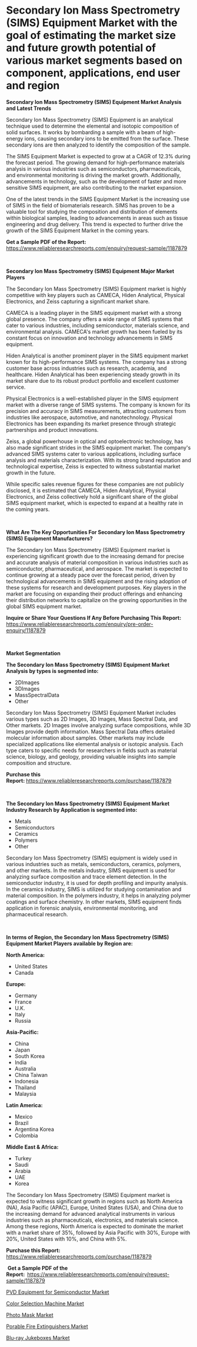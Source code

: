 <p><h1>Secondary Ion Mass Spectrometry (SIMS) Equipment Market with the goal of estimating the market size and future growth potential of various market segments based on component, applications, end user and region</h1></p><p><strong>Secondary Ion Mass Spectrometry (SIMS) Equipment Market Analysis and Latest Trends</strong></p>
<p><p>Secondary Ion Mass Spectrometry (SIMS) Equipment is an analytical technique used to determine the elemental and isotopic composition of solid surfaces. It works by bombarding a sample with a beam of high-energy ions, causing secondary ions to be emitted from the surface. These secondary ions are then analyzed to identify the composition of the sample.</p><p>The SIMS Equipment Market is expected to grow at a CAGR of 12.3% during the forecast period. The growing demand for high-performance materials analysis in various industries such as semiconductors, pharmaceuticals, and environmental monitoring is driving the market growth. Additionally, advancements in technology, such as the development of faster and more sensitive SIMS equipment, are also contributing to the market expansion.</p><p>One of the latest trends in the SIMS Equipment Market is the increasing use of SIMS in the field of biomaterials research. SIMS has proven to be a valuable tool for studying the composition and distribution of elements within biological samples, leading to advancements in areas such as tissue engineering and drug delivery. This trend is expected to further drive the growth of the SIMS Equipment Market in the coming years.</p></p>
<p><strong>Get a Sample PDF of the Report:&nbsp;</strong> <a href="https://www.reliableresearchreports.com/enquiry/request-sample/1187879">https://www.reliableresearchreports.com/enquiry/request-sample/1187879</a></p>
<p>&nbsp;</p>
<p><strong>Secondary Ion Mass Spectrometry (SIMS) Equipment Major Market Players</strong></p>
<p><p>The Secondary Ion Mass Spectrometry (SIMS) Equipment market is highly competitive with key players such as CAMECA, Hiden Analytical, Physical Electronics, and Zeiss capturing a significant market share. </p><p>CAMECA is a leading player in the SIMS equipment market with a strong global presence. The company offers a wide range of SIMS systems that cater to various industries, including semiconductor, materials science, and environmental analysis. CAMECA's market growth has been fueled by its constant focus on innovation and technology advancements in SIMS equipment.</p><p>Hiden Analytical is another prominent player in the SIMS equipment market known for its high-performance SIMS systems. The company has a strong customer base across industries such as research, academia, and healthcare. Hiden Analytical has been experiencing steady growth in its market share due to its robust product portfolio and excellent customer service.</p><p>Physical Electronics is a well-established player in the SIMS equipment market with a diverse range of SIMS systems. The company is known for its precision and accuracy in SIMS measurements, attracting customers from industries like aerospace, automotive, and nanotechnology. Physical Electronics has been expanding its market presence through strategic partnerships and product innovations.</p><p>Zeiss, a global powerhouse in optical and optoelectronic technology, has also made significant strides in the SIMS equipment market. The company's advanced SIMS systems cater to various applications, including surface analysis and materials characterization. With its strong brand reputation and technological expertise, Zeiss is expected to witness substantial market growth in the future.</p><p>While specific sales revenue figures for these companies are not publicly disclosed, it is estimated that CAMECA, Hiden Analytical, Physical Electronics, and Zeiss collectively hold a significant share of the global SIMS equipment market, which is expected to expand at a healthy rate in the coming years.</p></p>
<p>&nbsp;</p>
<p><strong>What Are The Key Opportunities For Secondary Ion Mass Spectrometry (SIMS) Equipment Manufacturers?</strong></p>
<p><p>The Secondary Ion Mass Spectrometry (SIMS) Equipment market is experiencing significant growth due to the increasing demand for precise and accurate analysis of material composition in various industries such as semiconductor, pharmaceutical, and aerospace. The market is expected to continue growing at a steady pace over the forecast period, driven by technological advancements in SIMS equipment and the rising adoption of these systems for research and development purposes. Key players in the market are focusing on expanding their product offerings and enhancing their distribution networks to capitalize on the growing opportunities in the global SIMS equipment market.</p></p>
<p><strong>Inquire or Share Your Questions If Any Before Purchasing This Report:</strong> <a href="https://www.reliableresearchreports.com/enquiry/pre-order-enquiry/1187879">https://www.reliableresearchreports.com/enquiry/pre-order-enquiry/1187879</a></p>
<p>&nbsp;</p>
<p><strong>Market Segmentation</strong></p>
<p><strong>The Secondary Ion Mass Spectrometry (SIMS) Equipment Market Analysis by types is segmented into:</strong></p>
<p><ul><li>2DImages</li><li>3DImages</li><li>MassSpectralData</li><li>Other</li></ul></p>
<p><p>Secondary Ion Mass Spectrometry (SIMS) Equipment Market includes various types such as 2D Images, 3D Images, Mass Spectral Data, and Other markets. 2D Images involve analyzing surface compositions, while 3D Images provide depth information. Mass Spectral Data offers detailed molecular information about samples. Other markets may include specialized applications like elemental analysis or isotopic analysis. Each type caters to specific needs for researchers in fields such as material science, biology, and geology, providing valuable insights into sample composition and structure.</p></p>
<p><strong>Purchase this Report:&nbsp;</strong><a href="https://www.reliableresearchreports.com/purchase/1187879">https://www.reliableresearchreports.com/purchase/1187879</a></p>
<p>&nbsp;</p>
<p><strong>The Secondary Ion Mass Spectrometry (SIMS) Equipment Market Industry Research by Application is segmented into:</strong></p>
<p><ul><li>Metals</li><li>Semiconductors</li><li>Ceramics</li><li>Polymers</li><li>Other</li></ul></p>
<p><p>Secondary Ion Mass Spectrometry (SIMS) equipment is widely used in various industries such as metals, semiconductors, ceramics, polymers, and other markets. In the metals industry, SIMS equipment is used for analyzing surface composition and trace element detection. In the semiconductor industry, it is used for depth profiling and impurity analysis. In the ceramics industry, SIMS is utilized for studying contamination and material composition. In the polymers industry, it helps in analyzing polymer coatings and surface chemistry. In other markets, SIMS equipment finds application in forensic analysis, environmental monitoring, and pharmaceutical research.</p></p>
<p>&nbsp;</p>
<p><strong>In terms of Region, the Secondary Ion Mass Spectrometry (SIMS) Equipment Market Players available by Region are:</strong></p>
<p>
    <p> <strong> North America: </strong>
        <ul>
            <li>United States</li>
            <li>Canada</li>
        </ul>
        </p> 
    <p> <strong> Europe: </strong>
        <ul>
            <li>Germany</li>
            <li>France</li>
            <li>U.K.</li>
            <li>Italy</li>
            <li>Russia</li>
        </ul>
        </p> 
    <p> <strong> Asia-Pacific: </strong>
        <ul>
            <li>China</li>
            <li>Japan</li>
            <li>South Korea</li>
            <li>India</li>
            <li>Australia</li>
            <li>China Taiwan</li>
            <li>Indonesia</li>
            <li>Thailand</li>
            <li>Malaysia</li>
        </ul>
        </p> 
    <p> <strong> Latin America: </strong>
        <ul>
            <li>Mexico</li>
            <li>Brazil</li>
            <li>Argentina Korea</li>
            <li>Colombia</li>
        </ul>
        </p> 
    <p> <strong> Middle East & Africa: </strong>
        <ul>
            <li>Turkey</li>
            <li>Saudi</li>
            <li>Arabia</li>
            <li>UAE</li>
            <li>Korea</li>
        </ul>
    </p>
    </p>
<p><p>The Secondary Ion Mass Spectrometry (SIMS) Equipment market is expected to witness significant growth in regions such as North America (NA), Asia Pacific (APAC), Europe, United States (USA), and China due to the increasing demand for advanced analytical instruments in various industries such as pharmaceuticals, electronics, and materials science. Among these regions, North America is expected to dominate the market with a market share of 35%, followed by Asia Pacific with 30%, Europe with 20%, United States with 10%, and China with 5%.</p></p>
<p><strong>Purchase this Report: </strong><a href="https://www.reliableresearchreports.com/purchase/1187879">https://www.reliableresearchreports.com/purchase/1187879</a></p>
<p>&nbsp;<strong>Get a Sample PDF of the Report:&nbsp;&nbsp;</strong><a href="https://www.reliableresearchreports.com/enquiry/request-sample/1187879">https://www.reliableresearchreports.com/enquiry/request-sample/1187879</a></p>
<p><strong></strong></p>
<p><p><a href="https://view.publitas.com/reportprime-1/pvd-equipment-for-semiconductor-market-size-market-share-and-global-market-analysis-report-2024-2031/">PVD Equipment for Semiconductor Market</a></p><p><a href="https://gratis-rainforest-2ca.notion.site/Color-Selection-Machine-Market-A-Comprehensive-Report-of-its-Market-Share-Growth-Trends-2024-20-eac789539b63493589bc2fa0f9d27a1f">Color Selection Machine Market</a></p><p><a href="https://metal-farmhouse-e95.notion.site/Photo-Mask-Market-Research-Report-Reveals-The-Latest-Trends-And-Opportunities-of-this-Market-for-Per-3b95b793a13c418bbe34fb25851e8fa9">Photo Mask Market</a></p><p><a href="https://crocus-run-b5a.notion.site/Porable-Fire-Extinguishers-Market-Analysis-and-Market-Size-Global-Industry-Overview-Market-Segment-ec519d4786534c22a6178c9ce3782f9d">Porable Fire Extinguishers Market</a></p><p><a href="https://view.publitas.com/reportprime-1/blu-ray-jukeboxes-market-centers-on-aspects-such-as-market-growth-market-share-market-opportunity-and-projected-forecasts-spanning-from-2024-to-2031/">Blu-ray Jukeboxes Market</a></p></p>